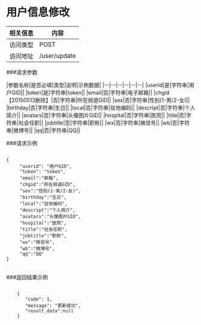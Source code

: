 # 用户信息修改
|相关信息|内容|
|--|--|
|访问类型|POST|
|访问地址|/user/update|

###请求参数

|参数名称|是否必填|类型|说明|示例数据|
|--|--|--|--|--|--|
|userid|是|字符串|用户GID||
|token|是|字符串|token||
|email|否|字符串|电子邮箱||
|chgid【20150513删除】|否|字符串|所在频道GID||
|sex|否|字符串|性别(1-男/2-女)||
|birthday|否|字符串|生日||
|local|否|字符串|驻地编码||
|descript|否|字符串|个人简介||
|avatars|否|字符串|头像图片GID||
|hospital|否|字符串|医院||
|title|否|字符串|社会任职||
|jobtitle|否|字符串|职称||
|wx|否|字符串|微信号||
|wb|否|字符串|微博号||
|qq|否|字符串|QQ||

###请求示例
<pre>
<code>
{
     "userid": "用户GID",
     "token": "token",
     "email":"邮箱",
     "chgid":"所在频道GID",
     "sex":"性别(1-男/2-女)",
     "birthday":"生日",
     "local":"驻地编码",
     "descript":"个人简介",
     "avatars":"头像图片GID",
     "hospital":"医院",
     "title":"社会任职",
     "jobtitle":"职称",
     "wx":"微信号",
     "wb":"微博号",
     "qq":"QQ"
}
</code>
</pre>

###返回结果示例

<pre>
<code>
    {
       "code": 1,
       "message": "更新成功",
       "result_data":null
    }



</code>
</pre>
